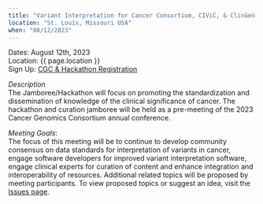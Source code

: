```yaml
---
title: "Variant Interpretation for Cancer Consortium, CIViC, & ClinGen Somatic: Hackathon & Curation Jamboree"
location: "St. Louis, Missouri USA"
when: "08/12/2023"
---
```


Dates: August 12th, 2023\
Location: {{ page.location }}\
Sign Up: [CGC & Hackathon Registration](https://www.cancergenomics.org/meetings/registration.php)

*Description*\
The Jamboree/Hackathon will focus on promoting the standardization and dissemination of knowledge of the clinical significance of cancer. The hackathon and curation jamboree will be held as a pre-meeting of the 2023 Cancer Genomics Consortium annual conference.

*Meeting Goals*:\
The focus of this meeting will be to continue to develop community consensus on data standards for interpretation of variants in cancer, engage software developers for improved variant interpretation software, engage clinical experts for curation of content and enhance integration and interoperability of resources. Additional related topics will be proposed by meeting participants.
To view proposed topics or suggest an idea, visit the [Issues page](https://github.com/griffithlab/civic-meeting/issues).